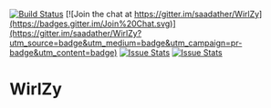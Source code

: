 [![Build Status](https://travis-ci.org/saadather/WirlZy.svg?branch=master)](https://travis-ci.org/saadather/WirlZy) 
[![Join the chat at https://gitter.im/saadather/WirlZy](https://badges.gitter.im/Join%20Chat.svg)](https://gitter.im/saadather/WirlZy?utm_source=badge&utm_medium=badge&utm_campaign=pr-badge&utm_content=badge)
[![Issue Stats](http://issuestats.com/github/saadather/WirlZy/badge/pr)](http://issuestats.com/github/saadather/WirlZy)
[![Issue Stats](http://issuestats.com/github/saadather/WirlZy/badge/issue)](http://issuestats.com/github/saadather/WirlZy)


# WirlZy
